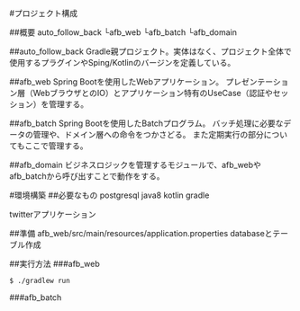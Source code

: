 #プロジェクト構成

##概要
auto_follow_back
└afb_web
└afb_batch
└afb_domain

##auto_follow_back
Gradle親プロジェクト。実体はなく、プロジェクト全体で使用するプラグインやSping/Kotlinのバージンを定義している。

##afb_web
Spring Bootを使用したWebアプリケーション。
プレゼンテーション層（WebブラウザとのIO）とアプリケーション特有のUseCase（認証やセッション）を管理する。

##afb_batch
Spring Bootを使用したBatchプログラム。
バッチ処理に必要なデータの管理や、ドメイン層への命令をつかさどる。
また定期実行の部分についてもここで管理する。

##afb_domain
ビジネスロジックを管理するモジュールで、afb_webやafb_batchから呼び出すことで動作をする。

#環境構築
##必要なもの
postgresql
java8
kotlin
gradle

twitterアプリケーション

##準備
afb_web/src/main/resources/application.properties
databaseとテーブル作成

##実行方法
###afb_web

```
$ ./gradlew run
```

###afb_batch
